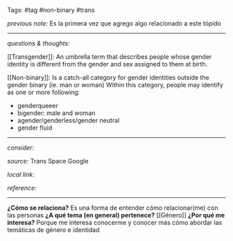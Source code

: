 Tags: #tag #non-binary #trans

_previous note:_
Es la primera vez que agrego algo relacionado a este tópido

---

_questions & thoughts:_

[[Transgender]]: An umbrella term that describes people whose gender identity is different from the gender and sex assigned to them at birth.

[[Non-binary]]: Is a catch-all category for gender identities outside the gender binary (ie. man or woman)
Within this category, people may identify as one or more following:
- genderqueeer
- bigender: male and woman
- agender/genderless/gender neutral
- gender fluid




---

_consider:_

_source:_ Trans Space Google

_local link:_

_reference:_ 

---
**¿Cómo se relaciona?**
Es una forma de entender cómo relacionar(me) con las personas
 **¿A qué tema (en general) pertenece?**
[[Género]]
**¿Por qué me interesa?**
Porque me interesa conocerme y conocer más cómo abordar las temáticas de género e identidad